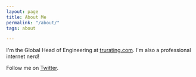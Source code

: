 ```yaml
---
layout: page
title: About Me
permalink: "/about/"
tags: about

---
```

I'm the Global Head of Engineering at <a href="https://www.trurating.com">trurating.com</a>. I'm also a professional internet nerd!

Follow me on <a href="https://twitter.com/tobymcreid">Twitter</a>.
